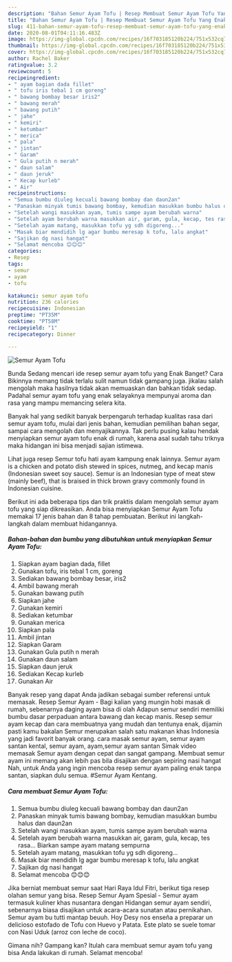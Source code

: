 ```yaml
---
description: "Bahan Semur Ayam Tofu | Resep Membuat Semur Ayam Tofu Yang Enak dan Simpel"
title: "Bahan Semur Ayam Tofu | Resep Membuat Semur Ayam Tofu Yang Enak dan Simpel"
slug: 411-bahan-semur-ayam-tofu-resep-membuat-semur-ayam-tofu-yang-enak-dan-simpel
date: 2020-08-01T04:11:16.483Z
image: https://img-global.cpcdn.com/recipes/16f703185120b224/751x532cq70/semur-ayam-tofu-foto-resep-utama.jpg
thumbnail: https://img-global.cpcdn.com/recipes/16f703185120b224/751x532cq70/semur-ayam-tofu-foto-resep-utama.jpg
cover: https://img-global.cpcdn.com/recipes/16f703185120b224/751x532cq70/semur-ayam-tofu-foto-resep-utama.jpg
author: Rachel Baker
ratingvalue: 3.2
reviewcount: 5
recipeingredient:
- " ayam bagian dada fillet"
- " tofu iris tebal 1 cm goreng"
- " bawang bombay besar iris2"
- " bawang merah"
- " bawang putih"
- " jahe"
- " kemiri"
- " ketumbar"
- " merica"
- " pala"
- " jintan"
- " Garam"
- " Gula putih n merah"
- " daun salam"
- " daun jeruk"
- " Kecap kurleb"
- " Air"
recipeinstructions:
- "Semua bumbu diuleg kecuali bawang bombay dan daun2an"
- "Panaskan minyak tumis bawang bombay, kemudian masukkan bumbu halus dan daun2an"
- "Setelah wangi masukkan ayam, tumis sampe ayam berubah warna"
- "Setelah ayam berubah warna masukkan air, garam, gula, kecap, tes rasa... Biarkan sampe ayam matang sempurna"
- "Setelah ayam matang, masukkan tofu yg sdh digoreng..."
- "Masak biar mendidih lg agar bumbu meresap k tofu, lalu angkat"
- "Sajikan dg nasi hangat"
- "Selamat mencoba 😊😊😊"
categories:
- Resep
tags:
- semur
- ayam
- tofu

katakunci: semur ayam tofu 
nutrition: 236 calories
recipecuisine: Indonesian
preptime: "PT35M"
cooktime: "PT58M"
recipeyield: "1"
recipecategory: Dinner

---
```



![Semur Ayam Tofu](https://img-global.cpcdn.com/recipes/16f703185120b224/751x532cq70/semur-ayam-tofu-foto-resep-utama.jpg)

Bunda Sedang mencari ide resep semur ayam tofu yang Enak Banget? Cara Bikinnya memang tidak terlalu sulit namun tidak gampang juga. jikalau salah mengolah maka hasilnya tidak akan memuaskan dan bahkan tidak sedap. Padahal semur ayam tofu yang enak selayaknya mempunyai aroma dan rasa yang mampu memancing selera kita.

Banyak hal yang sedikit banyak berpengaruh terhadap kualitas rasa dari semur ayam tofu, mulai dari jenis bahan, kemudian pemilihan bahan segar, sampai cara mengolah dan menyajikannya. Tak perlu pusing kalau hendak menyiapkan semur ayam tofu enak di rumah, karena asal sudah tahu triknya maka hidangan ini bisa menjadi sajian istimewa.

Lihat juga resep Semur tofu hati ayam kampung enak lainnya. Semur ayam is a chicken and potato dish stewed in spices, nutmeg, and kecap manis (Indonesian sweet soy sauce). Semur is an Indonesian type of meat stew (mainly beef), that is braised in thick brown gravy commonly found in Indonesian cuisine.


Berikut ini ada beberapa tips dan trik praktis dalam mengolah semur ayam tofu yang siap dikreasikan. Anda bisa menyiapkan Semur Ayam Tofu memakai 17 jenis bahan dan 8 tahap pembuatan. Berikut ini langkah-langkah dalam membuat hidangannya.

<!--inarticleads1-->

##### Bahan-bahan dan bumbu yang dibutuhkan untuk menyiapkan Semur Ayam Tofu:

1. Siapkan  ayam bagian dada, fillet
1. Gunakan  tofu, iris tebal 1 cm, goreng
1. Sediakan  bawang bombay besar, iris2
1. Ambil  bawang merah
1. Gunakan  bawang putih
1. Siapkan  jahe
1. Gunakan  kemiri
1. Sediakan  ketumbar
1. Gunakan  merica
1. Siapkan  pala
1. Ambil  jintan
1. Siapkan  Garam
1. Gunakan  Gula putih n merah
1. Gunakan  daun salam
1. Siapkan  daun jeruk
1. Sediakan  Kecap kurleb
1. Gunakan  Air


Banyak resep yang dapat Anda jadikan sebagai sumber referensi untuk memasak. Resep Semur Ayam - Bagi kalian yang mungin hobi masak di rumah, sebenarnya daging ayam bisa di olah Adapun semur sendiri memiliki bumbu dasar perpaduan antara bawang dan kecap manis. Resep semur ayam kecap dan cara membuatnya yang mudah dan tentunya enak, dijamin pasti kamu bakalan Semur merupakan salah satu makanan khas Indonesia yang jadi favorit banyak orang. cara masak semur ayam, semur ayam santan kental, semur ayam, ayam,semur ayam santan Simak video memasak Semur ayam dengan cepat dan sangat gampang. Membuat semur ayam ini memang akan lebih pas bila disajikan dengan sepiring nasi hangat Nah, untuk Anda yang ingin mencoba resep semur ayam paling enak tanpa santan, siapkan dulu semua. #Semur Ayam Kentang. 

<!--inarticleads2-->

##### Cara membuat Semur Ayam Tofu:

1. Semua bumbu diuleg kecuali bawang bombay dan daun2an
1. Panaskan minyak tumis bawang bombay, kemudian masukkan bumbu halus dan daun2an
1. Setelah wangi masukkan ayam, tumis sampe ayam berubah warna
1. Setelah ayam berubah warna masukkan air, garam, gula, kecap, tes rasa... Biarkan sampe ayam matang sempurna
1. Setelah ayam matang, masukkan tofu yg sdh digoreng...
1. Masak biar mendidih lg agar bumbu meresap k tofu, lalu angkat
1. Sajikan dg nasi hangat
1. Selamat mencoba 😊😊😊


Jika berniat membuat semur saat Hari Raya Idul Fitri, berikut tiga resep olahan semur yang bisa. Resep Semur Ayam Spesial - Semur ayam termasuk kuliner khas nusantara dengan Hidangan semur ayam sendiri, sebenarnya biasa disajikan untuk acara-acara sunatan atau pernikahan. Semur ayam bu tutti mantap beuuh. Hoy Desy nos enseña a preparar un delicioso estofado de Tofu con Huevo y Patata. Este plato se suele tomar con Nasi Uduk (arroz con leche de coco). 

Gimana nih? Gampang kan? Itulah cara membuat semur ayam tofu yang bisa Anda lakukan di rumah. Selamat mencoba!
